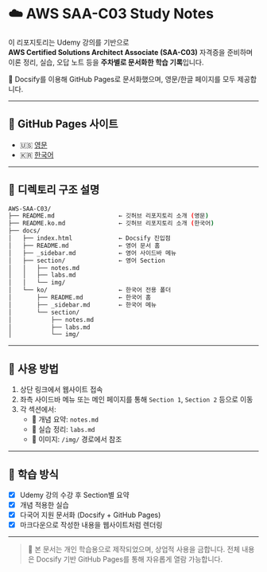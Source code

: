 # ☁️ AWS SAA-C03 Study Notes

이 리포지토리는 Udemy 강의를 기반으로  
**AWS Certified Solutions Architect Associate (SAA-C03)** 자격증을 준비하며 이론 정리, 실습, 오답 노트 등을 **주차별로 문서화한 학습 기록**입니다.

📘 Docsify를 이용해 GitHub Pages로 문서화했으며, 영문/한글 페이지를 모두 제공합니다.

---

## 🔗 GitHub Pages 사이트

- 🇺🇸 [영문](https://kyra0126.github.io/AWS-SAA-C03/)
- 🇰🇷 [한국어](https://kyra0126.github.io/AWS-SAA-C03/ko/)

---

## 📁 디렉토리 구조 설명
```bash
AWS-SAA-C03/
├── README.md                  ← 깃허브 리포지토리 소개 (영문)
├── README.ko.md               ← 깃허브 리포지토리 소개 (한국어)
├── docs/
│   ├── index.html             ← Docsify 진입점
│   ├── README.md              ← 영어 문서 홈
│   ├── _sidebar.md            ← 영어 사이드바 메뉴
│   ├── section/               ← 영어 Section
│   │   ├── notes.md
│   │   ├── labs.md
│   │   └── img/
│   └── ko/                    ← 한국어 전용 폴더
│       ├── README.md          ← 한국어 홈
│       ├── _sidebar.md        ← 한국어 메뉴
│       └── section/
│           ├── notes.md
│           ├── labs.md
│           └── img/
```

---

## 🧠 사용 방법

1. 상단 링크에서 웹사이트 접속
2. 좌측 사이드바 메뉴 또는 메인 페이지를 통해 `Section 1`, `Section 2` 등으로 이동
3. 각 섹션에서:
   - 📘 개념 요약: `notes.md`
   - 🧪 실습 정리: `labs.md`
   - 📸 이미지: `/img/` 경로에서 참조

---

## 📝 학습 방식

- [x] Udemy 강의 수강 후 Section별 요약
- [x] 개념 적용한 실습
- [x] 다국어 지원 문서화 (Docsify + GitHub Pages)
- [x] 마크다운으로 작성한 내용을 웹사이트처럼 렌더링

---

> 📌 본 문서는 개인 학습용으로 제작되었으며, 상업적 사용을 금합니다. 전체 내용은 Docsify 기반 GitHub Pages를 통해 자유롭게 열람 가능합니다.